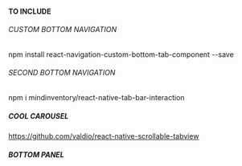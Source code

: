 #### TO INCLUDE

###### CUSTOM BOTTOM NAVIGATION
npm install react-navigation-custom-bottom-tab-component --save

###### SECOND BOTTOM NAVIGATION 
npm i mindinventory/react-native-tab-bar-interaction


##### COOL CAROUSEL 
https://github.com/valdio/react-native-scrollable-tabview

##### BOTTOM PANEL 